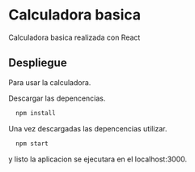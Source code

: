 
# Calculadora basica

Calculadora basica realizada con React



## Despliegue

Para usar la calculadora.

Descargar las depencencias.
```bash
  npm install
  ```
Una vez descargadas las depencencias utilizar.
```bash
  npm start
  ```
y listo la aplicacion se ejecutara en el localhost:3000.

